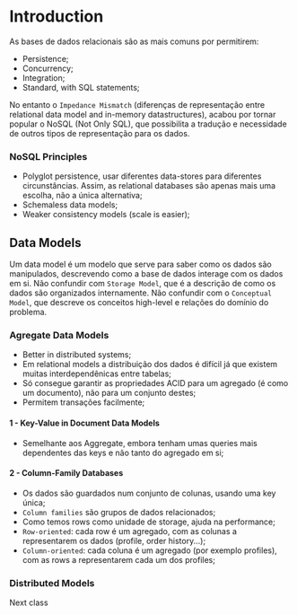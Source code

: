# Introduction

As bases de dados relacionais são as mais comuns por permitirem:

- Persistence;
- Concurrency;
- Integration;
- Standard, with SQL statements;

No entanto o `Impedance Mismatch` (diferenças de representação entre relational data model and in-memory datastructures), acabou por tornar popular o NoSQL (Not Only SQL), que possibilita a tradução e necessidade de outros tipos de representação para os dados. 

### NoSQL Principles

- Polyglot persistence, usar diferentes data-stores para diferentes circunstâncias. Assim, as relational databases são apenas mais uma escolha, não a única alternativa;
- Schemaless data models;
- Weaker consistency models (scale is easier);

## Data Models

Um data model é um modelo que serve para saber como os dados são manipulados, descrevendo como a base de dados interage com os dados em si. Não confundir com `Storage Model`, que é a descrição de como os dados são organizados internamente. Não confundir com o `Conceptual Model`, que descreve os conceitos high-level e relações do domínio do problema.

### Agregate Data Models

- Better in distributed systems;
- Em relational models a distribuição dos dados é difícil já que existem muitas interdependênicas entre tabelas;
- Só consegue garantir as propriedades ACID para um agregado (é como um documento), não para um conjunto destes;
- Permitem transações facilmente;

#### 1 - Key-Value in Document Data Models

- Semelhante aos Aggregate, embora tenham umas queries mais dependentes das keys e não tanto do agregado em si;

#### 2 - Column-Family Databases

- Os dados são guardados num conjunto de colunas, usando uma key única;
- `Column families` são grupos de dados relacionados;
- Como temos rows como unidade de storage, ajuda na performance;
- `Row-oriented`: cada row é um agregado, com as colunas a representarem os dados (profile, order history...);
- `Column-oriented`: cada coluna é um agregado (por exemplo profiles), com as rows a representarem cada um dos profiles;

### Distributed Models

Next class